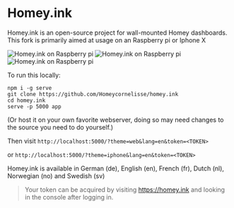 # Homey.ink

Homey.ink is an open-source project for wall-mounted Homey dashboards.
This fork is primarily aimed at usage on an Raspberry pi or Iphone X

![Homey.ink on Raspberry pi](https://raw.githubusercontent.com/Homeycornelisse/homey.ink/master/assets/devices/Raspberry/Raspberry.png)
![Homey.ink on Raspberry pi](https://raw.githubusercontent.com/Homeycornelisse/homey.ink/master/assets/devices/Raspberry/iphonex.png)
![Homey.ink on Raspberry pi](https://raw.githubusercontent.com/Homeycornelisse/homey.ink/master/assets/devices/Raspberry/iphone.png)


To run this locally:

```
npm i -g serve
git clone https://github.com/Homeycornelisse/homey.ink
cd homey.ink
serve -p 5000 app
```

(Or host it on your own favorite webserver, doing so may need changes to the source you need to do yourself.)

Then visit `http://localhost:5000/?theme=web&lang=en&token=<TOKEN>`

or `http://localhost:5000/?theme=iphone&lang=en&token=<TOKEN>`

Homey.ink is available in German (de), English (en), French (fr), Dutch (nl), Norwegian (no) and Swedish (sv)

> Your token can be acquired by visiting https://homey.ink and looking in the console after logging in.

